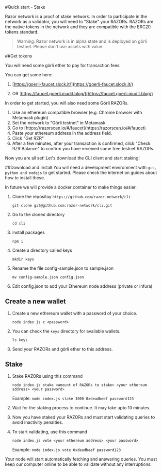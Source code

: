 #Quick start - Stake

Razor network is a proof of stake network. In order to participate in the network as a validator, you will need to "Stake" your RAZORs. RAZORs are the native tokens in the network and they are compatible with the ERC20 tokens standard.

> Warning: Razor network is in alpha state and is deployed on görli testnet. Please don't use assets with value.

##Get tokens

You will need some görli ether to pay for transaction fees.

You can get some here:

1. [https://goerli-faucet.slock.it/](https://goerli-faucet.slock.it/)

2. OR [https://faucet.goerli.mudit.blog/](https://faucet.goerli.mudit.blog/)

In order to get started, you will also need some Görli RAZORs.

1. Use an ethereum compatible browser (e.g. Chrome browser with Metamask plugin)
2. Set the network to "Görli testnet" in Metamask
3. Go to [https://razorscan.io/#/faucet](https://razorscan.io/#/faucet)
4. Paste your ethereum address in the address field.
5. Click "Get RZR"
6. After a few minutes, after your transaction is confirmed, click "Check RZR Balance" to confirm you have received some free testnet RAZORs.

Now you are all set! Let's download the CLI client and start staking!

##Download and Install
You will need a development environment with `git, python and nodejs` to get started. Please check the internet on guides about how to install these.

In future we will provide a docker container to make things easier.

1. Clone the repositoy `https://github.com/razor-network/cli`

    `git clone git@github.com:razor-network/cli.git`

2. Go to the cloned directory

    `cd cli`

3. Install packages

    `npm i`

4. Create a directory called keys

    `mkdir keys`

5. Rename the file config-sample.json to sample.json

    `mv config-sample.json config.json`

6. Edit config.json to add your Ethereum node address (private or infura)

## Create a new wallet
1. Create a new ethereum wallet with a password of your choice.

    `node index.js c <password>`

2. You can check the `keys` directory for available wallets.

    `ls keys`

3. Send your RAZORs and görli ether to this address.

## Stake
1. Stake RAZORs using this command

    `node index.js stake <amount of RAZORs to stake> <your ethereum address> <your password>`


    Example: `node index.js stake 1000 0xdeadbeef password123`

2. Wait for the staking process to continue. It may take upto 10 minutes.
3. Now you have staked your RAZORs and must start validating queries to avoid inactivity penalties.
4. To start validating, use this command

   `node index.js vote <your ethereum address> <your password>`

   Example: `node index.js vote 0xdeadbeef password123`

 Your node will start automatically fetching and answering queries. You must keep our computer online to be able to validate without any interruptions.
